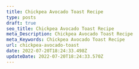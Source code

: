 ```yaml
---
title: Chickpea Avocado Toast Recipe
type: posts
draft: true
seo_title: Chickpea Avocado Toast Recipe
meta_Description: Chickpea Avocado Toast Recipe
meta_Keywords: Chickpea Avocado Toast Recipe
url: chickpea-avocado-toast
date: 2022-07-20T18:24:33.498Z
updateDate: 2022-07-20T18:24:33.570Z
---
```

